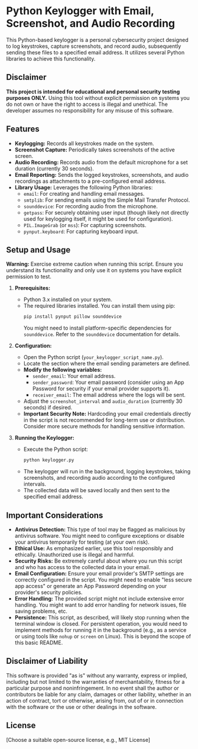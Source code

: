 # Python Keylogger with Email, Screenshot, and Audio Recording

This Python-based keylogger is a personal cybersecurity project designed to log keystrokes, capture screenshots, and record audio, subsequently sending these files to a specified email address. It utilizes several Python libraries to achieve this functionality.

## Disclaimer

**This project is intended for educational and personal security testing purposes ONLY.** Using this tool without explicit permission on systems you do not own or have the right to access is illegal and unethical. The developer assumes no responsibility for any misuse of this software.

## Features

* **Keylogging:** Records all keystrokes made on the system.
* **Screenshot Capture:** Periodically takes screenshots of the active screen.
* **Audio Recording:** Records audio from the default microphone for a set duration (currently 30 seconds).
* **Email Reporting:** Sends the logged keystrokes, screenshots, and audio recordings as attachments to a pre-configured email address.
* **Library Usage:** Leverages the following Python libraries:
    * `email`: For creating and handling email messages.
    * `smtplib`: For sending emails using the Simple Mail Transfer Protocol.
    * `sounddevice`: For recording audio from the microphone.
    * `getpass`: For securely obtaining user input (though likely not directly used for keylogging itself, it might be used for configuration).
    * `PIL.ImageGrab` (or `mss`): For capturing screenshots.
    * `pynput.keyboard`: For capturing keyboard input.

## Setup and Usage

**Warning:** Exercise extreme caution when running this script. Ensure you understand its functionality and only use it on systems you have explicit permission to test.

1.  **Prerequisites:**
    * Python 3.x installed on your system.
    * The required libraries installed. You can install them using pip:
        ```bash
        pip install pynput pillow sounddevice
        ```
        You might need to install platform-specific dependencies for `sounddevice`. Refer to the `sounddevice` documentation for details.

2.  **Configuration:**
    * Open the Python script (`your_keylogger_script_name.py`).
    * Locate the section where the email sending parameters are defined.
    * **Modify the following variables:**
        * `sender_email`: Your email address.
        * `sender_password`: Your email password (consider using an App Password for security if your email provider supports it).
        * `receiver_email`: The email address where the logs will be sent.
    * Adjust the `screenshot_interval` and `audio_duration` (currently 30 seconds) if desired.
    * **Important Security Note:** Hardcoding your email credentials directly in the script is not recommended for long-term use or distribution. Consider more secure methods for handling sensitive information.

3.  **Running the Keylogger:**
    * Execute the Python script:
        ```bash
        python keylogger.py
        ```
    * The keylogger will run in the background, logging keystrokes, taking screenshots, and recording audio according to the configured intervals.
    * The collected data will be saved locally and then sent to the specified email address.

## Important Considerations

* **Antivirus Detection:** This type of tool may be flagged as malicious by antivirus software. You might need to configure exceptions or disable your antivirus temporarily for testing (at your own risk).
* **Ethical Use:** As emphasized earlier, use this tool responsibly and ethically. Unauthorized use is illegal and harmful.
* **Security Risks:** Be extremely careful about where you run this script and who has access to the collected data in your email.
* **Email Configuration:** Ensure your email provider's SMTP settings are correctly configured in the script. You might need to enable "less secure app access" or generate an App Password depending on your provider's security policies.
* **Error Handling:** The provided script might not include extensive error handling. You might want to add error handling for network issues, file saving problems, etc.
* **Persistence:** This script, as described, will likely stop running when the terminal window is closed. For persistent operation, you would need to implement methods for running it in the background (e.g., as a service or using tools like `nohup` or `screen` on Linux). This is beyond the scope of this basic README.

## Disclaimer of Liability

This software is provided "as is" without any warranty, express or implied, including but not limited to the warranties of merchantability, fitness for a particular purpose and noninfringement. In no event shall the author or contributors be liable for any claim, damages or other liability, whether in an action of contract, tort or otherwise, arising from, out of or in connection with the software or the use or other dealings in the software.

## License

[Choose a suitable open-source license, e.g., MIT License]
